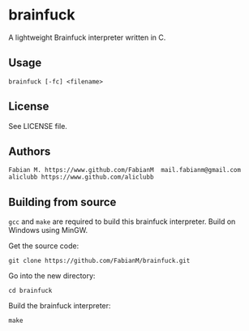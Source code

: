 brainfuck
===========
A lightweight Brainfuck interpreter written in C.

## Usage
    brainfuck [-fc] <filename>

## License
See LICENSE file.

## Authors
    Fabian M. https://www.github.com/FabianM  mail.fabianm@gmail.com
    aliclubb https://www.github.com/aliclubb

## Building from source
`gcc` and `make` are required to build this brainfuck interpreter. Build on Windows using MinGW.  

Get the source code: 

    git clone https://github.com/FabianM/brainfuck.git
    
Go into the new directory:

    cd brainfuck
    
Build the brainfuck interpreter:

    make
    

